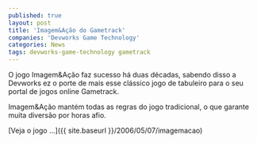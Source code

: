 ```yaml
---
published: true
layout: post
title: 'Imagem&Ação do Gametrack'
companies: 'Devworks Game Technology'
categories: News
tags: devworks-game-technology gametrack
---
```

O jogo Imagem&Ação faz sucesso há duas décadas, sabendo disso a Devworks ez o porte de mais esse clássico jogo de tabuleiro para o seu portal de jogos online Gametrack.

Imagem&amp;Ação mantém todas as regras do jogo tradicional, o que garante muita diversão por horas afio.

[Veja o jogo ...]({{ site.baseurl }}/2006/05/07/imagemacao)